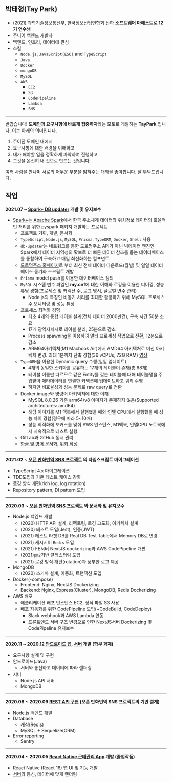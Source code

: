 ## 박태형(Tay Park)
- (2021) 과학기술정보통신부, 한국정보산업연합회 산하 **소프트웨어 마에스트로 12기 연수생**
- 주니어 백엔드 개발자
- 백엔드, 인프라, 데이터에 관심
- 스킬
  - `Node.js`, `JavaScript(ES6)` and `TypeScript`
  - `Java`
  - `Docker`
  - `mongoDB`
  - `MySQL`
  - `AWS`
    - `EC2`
    - `S3`
    - `CodePipeline`
    - `Lambda`
    - `SNS`

---

반갑습니다! **도메인과 요구사항에 바르게 집중하자**라는 모토로 개발하는 **TayPark** 입니다. 이는 아래의 의미입니다.

1. 주어진 도메인 내에서
2. 요구사항에 대한 배경을 이해하고 
3. 내가 해야할 일을 정확하게 파악하여 진행하고
4. 그것을 온전히 내 것으로 만드는 것입니다.

여러 사람을 만나며 서로의 어두운 부분을 밝혀주는 대화을 좋아합니다. 잘 부탁드립니다.

## 작업

**2021.07 ~  [Spark+ DB updater](https://github.com/SWM-SparkPlus/db-updater) 개발 및 유지보수**
- [Spark+](https://github.com/SWM-SparkPlus)는 [Apache Spark](https://spark.apache.org/)에서 한국 주소체계 데이터와 위치정보 데이터의 효율적인 처리를 위한 pyspark 패키지 개발하는 프로젝트
  - 프로젝트 기획, 개발, 문서화
  - `TypeScript`, `Node.js`, `MySQL`, `Prisma`, `TypeORM`, `Docker`, `Shell` 사용
  - `db-updater`는 네트워크를 통한 도로명주소 API가 아닌 빅데이터 엔진인 Spark에서 데이터 지역성의 확보로 더 빠른 데이터 참조를 돕는 데이터베이스를 통합하여 구축하고 매일 최신화하는 컴포넌트
  - [도로명주소 홈페이지](https://www.juso.go.kr/addrlink/addressBuildDevNew.do?menu=match)로 부터 최신 전체 데이터 다운로드(월별) 및 일일 데이터베이스 동기화 스크립트 개발
  - `Prisma` model push를 이용한 데이터베이스 정의
  - `MySQL` 시스템 변수 파일인 **my.cnf**에 대한 이해와 로깅을 이용한 디버깅, 성능 튜닝 경험(프로세스 및 커넥션 수, 로그 명시, 글로벌 변수 관리)
    - Node.js의 특징인 비동기 처리를 최대한 활용하기 위해 MySQL 프로세스 수 모니터링 및 성능 튜닝
  - 프로세스 최적화 경험
    - 최초 4개의 통합 테이블 설계(전체 데이터 2000만건), 구축 시간 50분 소요
    - 17개 광역자치시로 테이블 분리, 25분으로 감소
    - Process spawning을 이용하여 멀티 프로세싱 작업으로 전환, 12분으로 감소
    - ARM64아키텍처(M1 Macbook Air)에서 AMD64 아키텍처로 머신 아키텍처 변경. 최대 1분까지 단축 경험(36 vCPUs, 72G RAM) [영상](https://www.youtube.com/watch?v=A-lPvNXl8bs&ab_channel=TayPark)
  - `TypeORM`을 이용한 Dynamic query 수행(일일 업데이트)
    - 4개의 동일한 스키마를 공유하는 17개의 테이블이 존재(총 68개)
    - 테이블 이름만 다르므로 같은 Entity를 갖는 테이블에 대해 테이블명을 주입받아 메타데이터를 연결한 커넥션에 업데이트하고 쿼리 수행
    - 하지만 비효율성과 성능 문제로 raw query로 전환
  - Docker image와 명령어 아키텍처에 대한 이해
    - MySQL 8.0.26 기준 arm64/v8 이미지가 존재하지 않음(Supported architectures: amd64)
    - 해당 이미지를 M1 맥북에서 실행했을 때와 인텔 CPU에서 실행했을 때 성능 차이 경험(경우에 따라 5~10배)
    - 성능 최적화에 포커스를 맞춰 AWS 인스턴스, M1맥북, 인텔CPU 노트북에서 지속적으로 테스트 실행.
  - GitLab과 GitHub 동시 관리
  - [한글 및 영어 문서화, 위키 작성](https://github.com/SWM-SparkPlus/db-updater/wiki)

---

**2021.02 ~ [오픈 만화번역 SNS 프로젝트](http://www.epiclogue.com) 의 타입스크립트 마이그레이션**

- TypeScript 4.x 마이그레이션
- TDD도입과 기존 테스트 케이스 강화
- 로깅 방식 개편(rich log, log rotation)
- Repository pattern, DI pattern 도입

---

**2020.03 ~ [오픈 만화번역 SNS 프로젝트](http://www.epiclogue.com) 와 [문서화](https://api.epiclogue.com/api-docs) 및 유지보수**

- Node.js 백엔드 개발
    - (2020) HTTP API 설계, 리팩토링, 로깅 고도화, 아키텍처 설계
    - (2020) 테스트 도입(Jest), 인증(JWT)
    - (2021) 테스트 타겟 DB를 Real DB Test Table에서 Memory DB로 변경
    - (2021) 캐시서버 `Redis` 도입
    - (2021) FE서버 NextJS dockerizing과 AWS CodePipeline 개편
    - (2021)`pm2`기반 클러스터링 도입
    - (2021) 로깅 방식 개편(rotation)과 풍부한 로그 제공
- MongoDB
    - (2020) 스키마 설계, 이중화, 트랜잭션 도입
- Docker(-compose)
    - Frontend: Nginx, NextJS Dockerizing
    - Backend: Nginx, Express(Cluster), MongoDB, Redis Dockerizing
- AWS 배포
    - 애플리케이션 배포 인스턴스 EC2, 정적 파일 S3 사용
    - 배포 자동화를 위한 CodePipeline 도입(+CodeBuild, CodeDeploy)
        - Slack webhook과 AWS Lambda 연동
        - 프론트엔드 서버 구조 변경으로 인한 NextJS서버 Dockerizing 및 CodePipeline 유지보수

---

**2020.11 ~ 2020.12 [안드로이드 앱](https://github.com/TayPark/mp-stil-android), [서버](https://github.com/TayPark/mp-stil-server) 개발 (학부 과제)**

- 요구사항 설계 및 구현
- 안드로이드(Java)
    - 서버와 통신하고 데이터에 따라 렌더링
- 서버
    - Node.js API 서버
    - MongoDB

---

**2020.08 ~ 2020.09 [REST API 구현](https://github.com/TayPark/node-rest-api) (오픈 만화번역 SNS 프로젝트의 기반 설계)**

- Node.js 백엔드 개발
- Database
    - 캐싱(Redis)
    - MySQL + Sequelize(ORM)
- Error reporting
    - Sentry

---

**2020.04 ~ 2020.05  [React Native 근태관리 App](https://github.com/TayPark/dbeacon) 개발 (졸업작품)**

- React Native (React 16) 앱 UI 및 기능 개발
- [서버](https://github.com/chisacam/dbeacon_api)와 통신, 데이터에 맞게 렌더링
